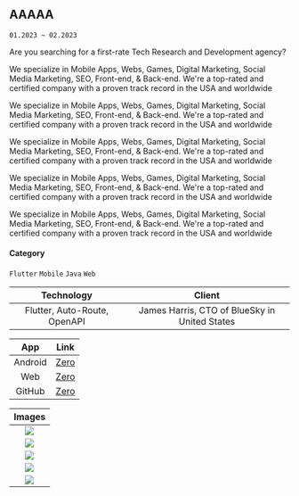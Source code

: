 ## AAAAA

`01.2023 ~ 02.2023`

Are you searching for a first-rate Tech Research and Development agency?

We specialize in Mobile Apps, Webs, Games, Digital Marketing, Social Media Marketing, SEO, Front-end, & Back-end. We're a top-rated and certified company with a proven track record in the USA and worldwide

We specialize in Mobile Apps, Webs, Games, Digital Marketing, Social Media Marketing, SEO, Front-end, & Back-end. We're a top-rated and certified company with a proven track record in the USA and worldwide

We specialize in Mobile Apps, Webs, Games, Digital Marketing, Social Media Marketing, SEO, Front-end, & Back-end. We're a top-rated and certified company with a proven track record in the USA and worldwide

We specialize in Mobile Apps, Webs, Games, Digital Marketing, Social Media Marketing, SEO, Front-end, & Back-end. We're a top-rated and certified company with a proven track record in the USA and worldwide

We specialize in Mobile Apps, Webs, Games, Digital Marketing, Social Media Marketing, SEO, Front-end, & Back-end. We're a top-rated and certified company with a proven track record in the USA and worldwide

#### Category

`Flutter` `Mobile` `Java` `Web`

|          Technology          |                    Client                     |
| :--------------------------: | :-------------------------------------------: |
| Flutter, Auto-Route, OpenAPI | James Harris, CTO of BlueSky in United States |

|   App   |                                          Link                                          |
| :-----: | :------------------------------------------------------------------------------------: |
| Android | [Zero](https://play.google.com/store/apps/details?id=com.zerofasting.zero&hl=en&gl=US) |
|   Web   | [Zero](https://play.google.com/store/apps/details?id=com.zerofasting.zero&hl=en&gl=US) |
| GitHub  | [Zero](https://play.google.com/store/apps/details?id=com.zerofasting.zero&hl=en&gl=US) |

|                       Images                       |
| :------------------------------------------------: |
|  ![](project/image/kiosk.png)  |
| ![](project/image/work001.jpg) |
| ![](project/image/work002.jpg) |
| ![](project/image/work003.jpg) |
| ![](project/image/work004.jpg) |
